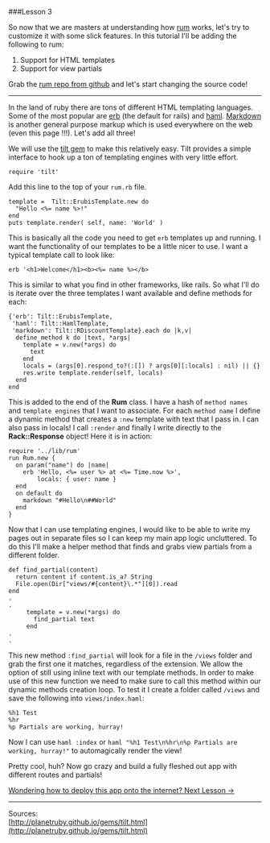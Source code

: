 ###Lesson 3

So now that we are masters at understanding how [rum](https://github.com/chneukirchen/rum) works, let's try to customize it with some slick features. In this tutorial I'll be adding the following to rum:

 1. Support for HTML templates
 2. Support for view partials

Grab the [rum repo from github](https://github.com/chneukirchen/rum) and let's start changing the source code!
- - -
In the land of ruby there are tons of different HTML templating languages. Some of the most popular are [erb](https://ruby-doc.org/stdlib-2.4.0/libdoc/erb/rdoc/ERB.html) (the default for rails) and [haml](http://haml.info). [Markdown](https://en.wikipedia.org/wiki/Markdown) is another general purpose markup which is used everywhere on the web (even this page !!!). Let's add all three!

We will use the [tilt gem](https://github.com/rtomayko/tilt) to make this relatively easy. Tilt provides a simple interface to hook up a ton of templating engines with very little effort.

    require 'tilt'

Add this line to the top of your `rum.rb` file.

    template =  Tilt::ErubisTemplate.new do
      "Hello <%= name %>!"
    end
    puts template.render( self, name: 'World' )

This is basically all the code you need to get `erb` templates up and running. I want the functionality of our templates to be a little nicer to use. I want a typical template call to look like:

    erb '<h1>Welcome</h1><b><%= name %></b>
This is similar to what you find in other frameworks, like rails.  So what I'll do is iterate over the three templates I want available and define methods for each:

    {'erb': Tilt::ErubisTemplate,
     'haml': Tilt::HamlTemplate,
     'markdown': Tilt::RDiscountTemplate}.each do |k,v|
      define_method k do |text, *args|
        template = v.new(*args) do
          text
        end
        locals = (args[0].respond_to?(:[]) ? args[0][:locals] : nil) || {} 
        res.write template.render(self, locals)
      end
    end
This is added to the end of the **Rum** class.  I have a hash of `method names` and `template engines` that I want to associate.  For each `method name` I define a dynamic method that creates a `:new` template with text that I pass in. I can also pass in locals! I call `:render` and finally I write directly to the **Rack::Response** object! Here it is in action:

	require '../lib/rum'
	run Rum.new {
	  on param("name") do |name|
	    erb 'Hello, <%= user %> at <%= Time.now %>',
	    	locals: { user: name }
	  end
	  on default do
	    markdown "#Hello\n##World"
	  end
	}

Now that I can use templating engines, I would like to be able to write my pages out in separate files so I can keep my main app logic  uncluttered. To do this I'll make a helper method that finds and grabs view partials from a different folder.

    def find_partial(content)
      return content if content.is_a? String
      File.open(Dir["views/#{content}\.*"][0]).read
    end
    .
    .
         template = v.new(*args) do
           find_partial text
         end
    .
    .

This new method `:find_partial` will look for a file in the `/views` folder and grab the first one it matches, regardless of the extension. We allow the option of still using inline text with our template methods. In order to make use of this new function we need to make sure to call this method within our dynamic methods creation loop. To test it I create a folder called `/views` and save the following into `views/index.haml`:

    %h1 Test
    %hr
    %p Partials are working, hurray!

Now I can use `haml :index` or `haml "%h1 Test\n%hr\n%p Partials are working, hurray!"` to automagically render the view!

Pretty cool, huh? Now go crazy and build a fully fleshed out app with different routes and partials!

[Wondering how to deploy this app onto the internet? Next Lesson ->](/lesson/4)
- - -
Sources:  
[http://planetruby.github.io/gems/tilt.html](http://planetruby.github.io/gems/tilt.html)

